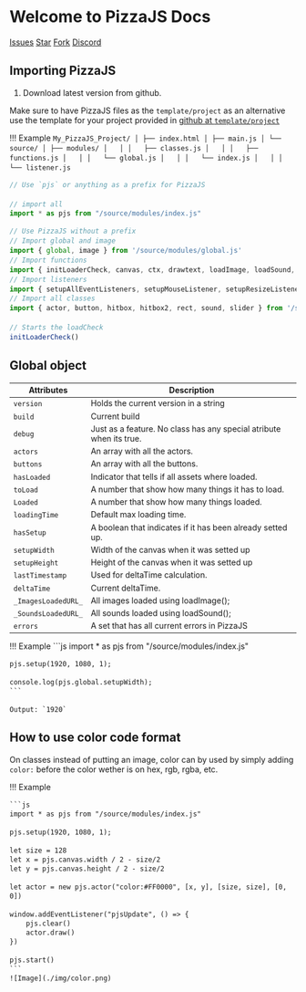 # **Welcome to PizzaJS Docs**   
<a class="github-button" id="issues" href="https://github.com/joaquinlarroca/pizzajs/issues" data-size="large" data-color-scheme="no-preference: dark; light: light; dark: dark;" data-icon="octicon-issue-opened" data-show-count="true" aria-label="Issue joaquinlarroca/pizzajs on GitHub">Issues</a>
<a class="github-button" href="https://github.com/joaquinlarroca/pizzajs" data-size="large" data-color-scheme="no-preference: dark; light: light; dark: dark;" data-icon="octicon-star" data-show-count="true" aria-label="Star joaquinlarroca/pizzajs on GitHub">Star</a>
<a class="github-button" href="https://github.com/joaquinlarroca/pizzajs/fork" data-color-scheme="no-preference: dark; light: light; dark: dark;" data-icon="octicon-repo-forked" data-size="large" data-show-count="true" aria-label="Fork joaquinlarroca/pizzajs on GitHub">Fork</a>
<a class="social-button" href="https://discord.gg/BmNS5aBEPT" data-color-scheme="no-preference: discord; light: discord; dark: discord;" data-icon="discord" data-size="large" data-show-count="false" aria-label="e">Discord</a>

## Importing PizzaJS
1. Download latest version from github.

Make sure to have PizzaJS files as the `template/project` as an alternative use the template for your project provided in [github at `template/project`](https://github.com/joaquinlarroca/pizzajs/tree/main/template/project/)

!!! Example
    ```
    My_PizzaJS_Project/
    │
    ├── index.html
    │
    ├── main.js
    │
    └── source/
        │
        ├── modules/
        │   │
        │   ├── classes.js
        │   │
        │   ├── functions.js
        │   │
        │   └── global.js
        │   │
        │   └── index.js
        │   │
        │   └── listener.js
    ```
    


```js 
// Use `pjs` or anything as a prefix for PizzaJS

// import all
import * as pjs from "/source/modules/index.js"
```

```js 
// Use PizzaJS without a prefix
// Import global and image
import { global, image } from '/source/modules/global.js'
// Import functions
import { initLoaderCheck, canvas, ctx, drawtext, loadImage, loadSound, loadFont, fillRect, setup, start, clear, fitText, measureTextWidth } from '/source/modules/functions.js';
// Import listeners
import { setupAllEventListeners, setupMouseListener, setupResizeListener, setupKeyboardListener, keyPressed, mouse, pressedKeys } from '/source/modules/listener.js';
// Import all classes
import { actor, button, hitbox, hitbox2, rect, sound, slider } from '/source/modules/classes.js';

// Starts the loadCheck
initLoaderCheck()
```

## Global object
| Attributes                | Description                                                       |
|---------------------------|-------------------------------------------------------------------|
| `version`                 |  Holds the current version in a string            |
| `build`                   | Current build            |
| `debug`                   | Just as a feature. No class has any special atribute when its true.            |
| `actors`                  | An array with all the actors.            |
| `buttons`                 | An array with all the buttons.             |
| `hasLoaded`               | Indicator that tells if all assets where loaded.           |
| `toLoad`                  | A number that show how many things it has to load.            |
| `Loaded`                  | A number that show how many things loaded.            |
| `loadingTime`             | Default max loading time.            |
| `hasSetup`                | A boolean that indicates if it has been already setted up.            |
| `setupWidth`              | Width of the canvas when it was setted up            |
| `setupHeight`             | Height of the canvas when it was setted up            |
| `lastTimestamp`           | Used for deltaTime calculation.            |
| `deltaTime`               | Current deltaTime.            |
| `_ImagesLoadedURL_`       | All images loaded using loadImage();            |
| `_SoundsLoadedURL_`       | All sounds loaded using loadSound();            |
| `errors`                  | A set that has all current errors in PizzaJS            |

!!! Example
    ```js
    import * as pjs from "/source/modules/index.js"

    pjs.setup(1920, 1080, 1);

    console.log(pjs.global.setupWidth);
    ```

    Output: `1920`



## How to use color code format

On classes instead of putting an image, color can by used by simply adding `color:` before the color wether is on hex, rgb, rgba, etc.

!!! Example

    ```js
    import * as pjs from "/source/modules/index.js"

    pjs.setup(1920, 1080, 1);

    let size = 128
    let x = pjs.canvas.width / 2 - size/2
    let y = pjs.canvas.height / 2 - size/2

    let actor = new pjs.actor("color:#FF0000", [x, y], [size, size], [0, 0])

    window.addEventListener("pjsUpdate", () => {
        pjs.clear()
        actor.draw()
    })

    pjs.start()
    ```
    ![Image](./img/color.png)


<!-- Place this tag in your head or just before your close body tag. -->
<script async defer src="https://buttons.github.io/buttons.js"></script>

<!-- Social buttons. modified  -->
<script async defer src="./social-buttons.js"></script>

